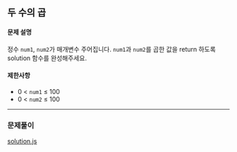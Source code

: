 ## 두 수의 곱

#### 문제 설명
정수 `num1`, `num2`가 매개변수 주어집니다. `num1`과 `num2`를 곱한 값을 return 하도록 solution 함수를 완성해주세요.

#### 제한사항
- 0 < `num1` ≤ 100
- 0 < `num2` ≤ 100

***

### 문제풀이

[solution.js](./solution.js)